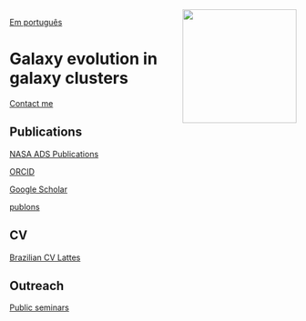 <img src="Ricardo_Ogando_Wanezza_Soares-3649-Edit.jpg" width=200 align=right>

[Em português](README_pt.md)

Galaxy evolution in galaxy clusters 
===================================

[Contact me](mailto:ogando@on.br)

Publications
------------

[NASA ADS Publications](https://ui.adsabs.harvard.edu/search/?q=author%3A%22ogando%2C%20r%22%20property%3Arefereed&sort=date%20desc&rows=25)

[ORCID](https://orcid.org/0000-0003-2120-1154)

[Google Scholar](https://scholar.google.com/citations?user=aH3vHPwAAAAJ&hl=pt-BR)

[publons](https://publons.com/researcher/A-1747-2010/)

<!-- For public engagement and random things follow me on [Twitter](https://twitter.com/rilogando)--> 

CV
--

[Brazilian CV Lattes](http://lattes.cnpq.br/1794801345183675)

Outreach
--------

[Public seminars](slides.html)

